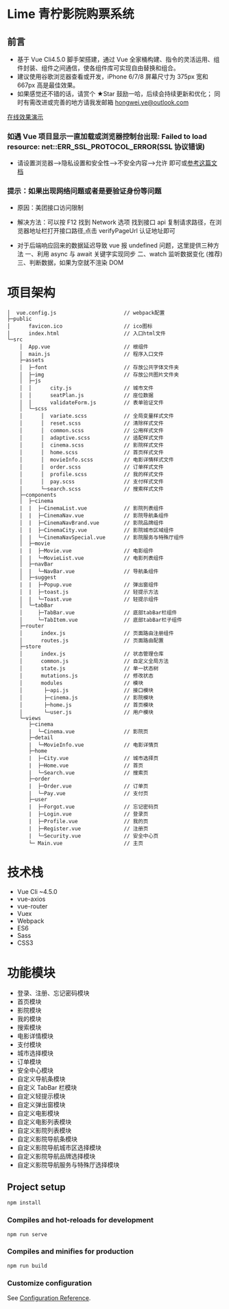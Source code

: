 # Lime 青柠影院购票系统

## 前言

- 基于 Vue Cli4.5.0 脚手架搭建，通过 Vue 全家桶构建、指令的灵活运用、组件封装、组件之间通信，使各组件库可实现自由替换和组合。
- 建议使用谷歌浏览器查看或开发，iPhone 6/7/8 屏幕尺寸为 375px 宽和 667px 高是最佳效果。
- 如果感觉还不错的话，请赏个 ★Star 鼓励一哈，后续会持续更新和优化；
  同时有需改进或完善的地方请我发邮箱 hongwei.ye@outlook.com

<a href="https://dcanmera.github.io/lime/" target="_blank">在线效果演示</a>

### 如遇 Vue 项目显示一直加载或浏览器控制台出现: Failed to load resource: net::ERR_SSL_PROTOCOL_ERROR(SSL 协议错误)

- 请设置浏览器-->隐私设置和安全性-->不安全内容-->允许 即可或<a href="https://www.cnblogs.com/wqkeep/p/13748676.html" target="_blank">参考这篇文档</a>

### 提示：如果出现网络问题或者是要验证身份等问题

- 原因：美团接口访问限制

- 解决方法：可以按 F12 找到 Network 选项 找到接口 api 复制请求路径，在浏览器地址栏打开接口路径,点击 verifyPageUrl 认证地址即可

- 对于后端响应回来的数据延迟导致 vue 报 undefined 问题，这里提供三种方法
  一、利用 async 与 await 关键字实现同步
  二、watch 监听数据变化 (推荐)
  三、判断数据，如果为空就不渲染 DOM

# 项目架构

```
│  vue.config.js                      // webpack配置
├─public
│      favicon.ico                    // ico图标
│      index.html                     // 入口html文件
└─src
    │  App.vue                        // 根组件
    │  main.js                        // 程序入口文件
    ├─assets
    │  ├─font                         // 存放公共字体文件夹
    │  ├─img                          // 存放公共图片文件夹
    │  ├─js
    │  │      city.js                 // 城市文件
    │  │      seatPlan.js             // 座位数据
    │  │      validateForm.js         // 表单验证文件
    │  └─scss
    │      │  variate.scss            // 全局变量样式文件
    │      │  reset.scss              // 清除样式文件
    │      │  common.scss             // 公用样式文件
    │      │  adaptive.scss           // 适配样式文件
    │      │  cinema.scss             // 影院样式文件
    │      │  home.scss               // 首页样式文件
    │      │  movieInfo.scss          // 电影详情样式文件
    │      │  order.scss              // 订单样式文件
    │      │  profile.scss            // 我的样式文件
    │      │  pay.scss                // 支付样式文件
    │      └─search.scss              // 搜索样式文件
    ├─components
    │  ├─cinema
    |  |  ├─CinemaList.vue            // 影院列表组件
    │  |  ├─CinemaNav.vue             // 影院导航条组件
    │  |  ├─CinemaNavBrand.vue        // 影院品牌组件
    │  |  ├─CinemaCity.vue            // 影院城市区域组件
    │  |  └─CinemaNavSpecial.vue      // 影院服务与特殊厅组件
    │  ├─movie
    |  |  ├─Movie.vue                 // 电影组件
    │  |  └─MovieList.vue             // 电影列表组件
    │  ├─navBar
    │  |  └─NavBar.vue                // 导航条组件
    │  ├─suggest
    |  |  ├─Popup.vue                 // 弹出窗组件
    │  |  ├─toast.js                  // 轻提示方法
    │  |  └─Toast.vue                 // 轻提示组件
    │  └─tabBar
    │     ├─TabBar.vue                // 底部tabBar栏组件
    │     └─TabItem.vue               // 底部tabBar栏子组件
    ├─router
    │      index.js                   // 页面路由注册组件
    │      routes.js                  // 页面路由配置
    ├─store
    │      index.js                   // 状态管理仓库
    │      common.js                  // 自定义全局方法
    │      state.js                   // 单一状态树
    │      mutations.js               // 修改状态
    │      modules                    // 模块
    │       ├─api.js                  // 接口模块
    │       ├─cinema.js               // 影院模块
    │       ├─home.js                 // 首页模块
    │       └─user.js                 // 用户模块
    └─views
       ├─cinema
       |  └─Cinema.vue                // 影院页
       ├─detail
       |  └─MovieInfo.vue             // 电影详情页
       ├─home
       |  ├─City.vue                  // 城市选择页
       |  ├─Home.vue                  // 首页
       |  └─Search.vue                // 搜索页
       ├─order
       |  ├─Order.vue                 // 订单页
       |  └─Pay.vue                   // 支付页
       ├─user
       |  ├─Forgot.vue                // 忘记密码页
       |  ├─Login.vue                 // 登录页
       |  ├─Profile.vue               // 我的页
       |  ├─Register.vue              // 注册页
       |  └─Security.vue              // 安全中心页
       └─ Main.vue                    // 主页
```

# 技术栈

- Vue Cli ~4.5.0
- vue-axios
- vue-router
- Vuex
- Webpack
- ES6
- Sass
- CSS3

# 功能模块

- 登录、注册、忘记密码模块
- 首页模块
- 影院模块
- 我的模块
- 搜索模块
- 电影详情模块
- 支付模块
- 城市选择模块
- 订单模块
- 安全中心模块
- 自定义导航条模块
- 自定义 TabBar 栏模块
- 自定义轻提示模块
- 自定义弹出窗模块
- 自定义电影模块
- 自定义电影列表模块
- 自定义影院列表模块
- 自定义影院导航条模块
- 自定义影院导航城市区选择模块
- 自定义影院导航品牌选择模块
- 自定义影院导航服务与特殊厅选择模块

## Project setup

```
npm install
```

### Compiles and hot-reloads for development

```
npm run serve
```

### Compiles and minifies for production

```
npm run build
```

### Customize configuration

See [Configuration Reference](https://cli.vuejs.org/config/).
